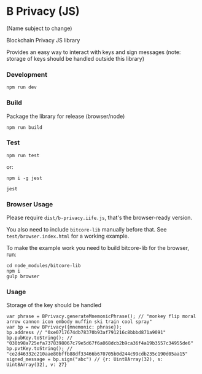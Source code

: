 # B Privacy (JS)

(Name subject to change)

Blockchain Privacy JS library

Provides an easy way to interact with keys and sign messages (note: storage of keys should be handled outside this library)

### Development

    npm run dev

### Build

Package the library for release (browser/node)

    npm run build

### Test

    npm run test

or:

    npm i -g jest

    jest


### Browser Usage

Please require `dist/b-privacy.iife.js`, that's the browser-ready version.

You also need to include `bitcore-lib` manually before that. See `test/browser.index.html` for a working example.


To make the example work you need to build bitcore-lib for the browser, run:

    cd node_modules/bitcore-lib
    npm i
    gulp browser


### Usage
Storage of the key should be handled 

```
var phrase = BPrivacy.generateMnemonicPhrase(); // "monkey flip moral arrow cannon icon embody muffin ski train cool spray"
var bp = new BPrivacy({mnemonic: phrase});
bp.address // "0xe0717674db78370b93af791216c8bbbd871a9091"
bp.pubKey.toString(); // "030b98a725efa7378398067c79e5d67f6a068dcb2b9ca36f4a19b3557c34955de6"
bp.pvtKey.toString(); // "ce2d46332c210aae80bffb88df33466b670705b0d244c99cdb235c190d05aa15"
signed_message = bp.sign("abc") // {r: Uint8Array(32), s: Uint8Array(32), v: 27}
```